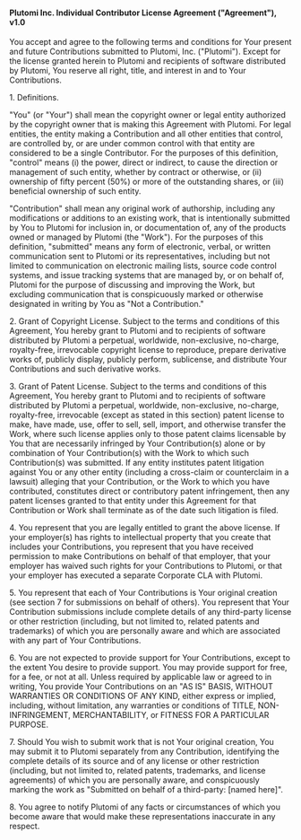 #### Plutomi Inc. Individual Contributor License Agreement ("Agreement"), v1.0

You accept and agree to the following terms and conditions for Your present and future Contributions submitted to Plutomi, Inc. ("Plutomi"). Except for the license granted herein to Plutomi and recipients of software distributed by Plutomi, You reserve all right, title, and interest in and to Your Contributions.

1\. Definitions.

"You" (or "Your") shall mean the copyright owner or legal entity authorized by the copyright owner that is making this Agreement with Plutomi. For legal entities, the entity making a Contribution and all other entities that control, are controlled by, or are under common control with that entity are considered to be a single Contributor. For the purposes of this definition, "control" means (i) the power, direct or indirect, to cause the direction or management of such entity, whether by contract or otherwise, or (ii) ownership of fifty percent (50%) or more of the outstanding shares, or (iii) beneficial ownership of such entity.

"Contribution" shall mean any original work of authorship, including any modifications or additions to an existing work, that is intentionally submitted by You to Plutomi for inclusion in, or documentation of, any of the products owned or managed by Plutomi (the "Work"). For the purposes of this definition, "submitted" means any form of electronic, verbal, or written communication sent to Plutomi or its representatives, including but not limited to communication on electronic mailing lists, source code control systems, and issue tracking systems that are managed by, or on behalf of, Plutomi for the purpose of discussing and improving the Work, but excluding communication that is conspicuously marked or otherwise designated in writing by You as "Not a Contribution."

2\. Grant of Copyright License. Subject to the terms and conditions of this Agreement, You hereby grant to Plutomi and to recipients of software distributed by Plutomi a perpetual, worldwide, non-exclusive, no-charge, royalty-free, irrevocable copyright license to reproduce, prepare derivative works of, publicly display, publicly perform, sublicense, and distribute Your Contributions and such derivative works.

3\. Grant of Patent License.
Subject to the terms and conditions of this Agreement, You hereby grant to Plutomi and to recipients of software distributed by Plutomi a perpetual, worldwide, non-exclusive, no-charge, royalty-free, irrevocable (except as stated in this section) patent license to make, have made, use, offer to sell, sell, import, and otherwise transfer the Work, where such license applies only to those patent claims licensable by You that are necessarily infringed by Your Contribution(s) alone or by combination of Your Contribution(s) with the Work to which such Contribution(s) was submitted. If any entity institutes patent litigation against You or any other entity (including a cross-claim or counterclaim in a lawsuit) alleging that your Contribution, or the Work to which you have contributed, constitutes direct or contributory patent infringement, then any patent licenses granted to that entity under this Agreement for that Contribution or Work shall terminate as of the date such litigation is filed.

4\. You represent that you are legally entitled to grant the above license. If your employer(s) has rights to intellectual property that you create that includes your Contributions, you represent that you have received permission to make Contributions on behalf of that employer, that your employer has waived such rights for your Contributions to Plutomi, or that your employer has executed a separate Corporate CLA with Plutomi.

5\. You represent that each of Your Contributions is Your original creation (see section 7 for submissions on behalf of others). You represent that Your Contribution submissions include complete details of any third-party license or other restriction (including, but not limited to, related patents and trademarks) of which you are personally aware and which are associated with any part of Your Contributions.

6\. You are not expected to provide support for Your Contributions, except to the extent You desire to provide support. You may provide support for free, for a fee, or not at all. Unless required by applicable law or agreed to in writing, You provide Your Contributions on an "AS IS" BASIS, WITHOUT WARRANTIES OR CONDITIONS OF ANY KIND, either express or implied, including, without limitation, any warranties or conditions of TITLE, NON- INFRINGEMENT, MERCHANTABILITY, or FITNESS FOR A PARTICULAR PURPOSE.

7\. Should You wish to submit work that is not Your original creation, You may submit it to Plutomi separately from any Contribution, identifying the complete details of its source and of any license or other restriction (including, but not limited to, related patents, trademarks, and license agreements) of which you are personally aware, and conspicuously marking the work as "Submitted on behalf of a third-party: [named here]".

8\. You agree to notify Plutomi of any facts or circumstances of which you become aware that would make these representations inaccurate in any respect.
